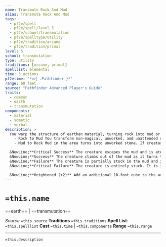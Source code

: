 ```yaml
---
name: Transmute Rock And Mud
alias: Transmute Rock And Mud
tags:
  - pf2e/spell
  - pf2e/spell/level_5
  - pf2e/school/transmutation
  - pf2e/spelltype/utility
  - pf2e/tradition/arcane
  - pf2e/tradition/primal
level: 5
school: transmutation
type: utility
traditions: [arcane, primal]
spelllist: elemental
time: 3 actions
pf2etime: "*⬽{ .Pathfinder }*"
range: 60 feet
source: "Pathfinder Advanced Player's Guide"
traits:
  - common
  - earth
  - transmutation
components:
  - material
  - somatic
  - verbal
description: >
  You warp the structure of earthen material, turning rock into mud or mud into rock. Choose one of these two options when you Cast the Spell.
    - Rock to Mud You transform non-magical, unworked, and unattended stone in the area into an equal volume of mud. If you Cast this Spell on a stone floor, it becomes difficult terrain; if the resulting mud is at least 3 feet deep, it is greater difficult terrain, or the creature can try to Swim through it (DC 10 swim). If the mud is deep enough that a creature can't reach the bottom, the creature must Swim to move through it. If you Cast this Spell on a ceiling, the falling mud deals 8d6 bludgeoning damage (basic Reflex save) and spreads out, creating difficult terrain in an area 10 feet larger in radius than the original spell's area. Once the rock is transformed into mud, the mud is non-magical and remains until natural conditions cause it to dry out or otherwise disperse.
    - Mud to Rock Mud in the area turns into unworked stone. If creatures are in the mud when it is transformed to stone, they must attempt a Reflex saving throw.

  &NewLine;**Critical Success** The creature escapes the mud and is atop the stone, unaffected.
  &NewLine;**Success** The creature climbs out of the mud as it turns to rock and is [[Prone]] atop the stone.
  &NewLine;**Failure** The creature is partially stuck in the mud and is [[Grabbed]] for 1 round or until it Escapes, whichever comes first.
  &NewLine;**Critical Failure** The creature is entirely stuck. It is [[Restrained]] for 1 round or until it Escapes, whichever comes first.

  &NewLine;**Heightened (+2)** Add an additional 10-foot cube to the area, adjacent to at least one of the other cubes.
---
```

# `=this.name`
==earth== | ==transmutation==

*Source* `=this.source`
**Traditions** `=this.traditions`
**Spell List**: `=this.spelllist`
**Cast** `=this.time` | `=this.components`
**Range** `=this.range`

***
`=this.description`